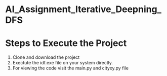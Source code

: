 # AI_Assignment_Iterative_Deepning_DFS


# Steps to Execute the Project 
1. Clone and download the project
2. Exectute the idf.exe file on your system directly.
3. For viewing the code visit the main.py and cityxy.py file
